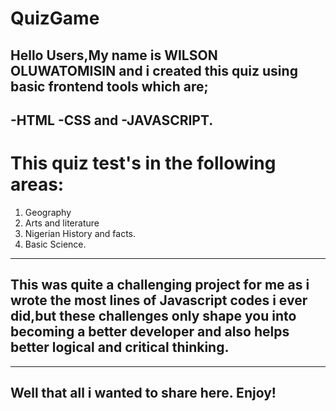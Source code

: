 # QuizGame
## Hello Users,My name is **WILSON OLUWATOMISIN** and i created this quiz using basic frontend tools which are;
-HTML
-CSS and
-JAVASCRIPT.
---


# This quiz test's in the following areas:
1. Geography 
2. Arts and literature
3. Nigerian History and facts.
4. Basic Science.
---
## This was quite a challenging project for me as i wrote the most lines of Javascript codes i ever did,but these challenges only shape you into becoming a better developer and also helps better logical and critical thinking.
---
## Well that all i wanted to share here. Enjoy!

